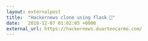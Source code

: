 ```yaml
---
layout: externalpost
title:  "Hackernews clone using flask 🐍"
date:   2018-12-07 01:02:05 +0000
external_url: https://hackernews.duarteocarmo.com/
---
```

